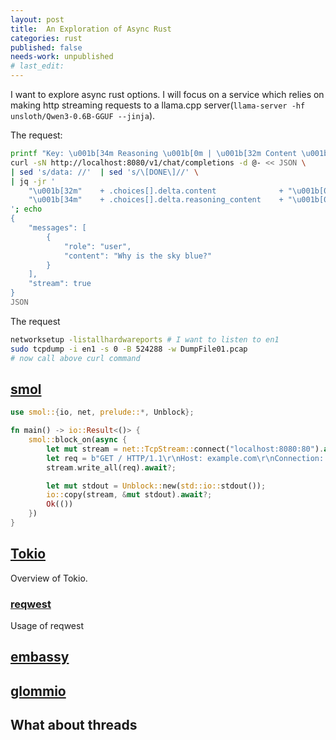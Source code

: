 ```yaml
---
layout: post
title:  An Exploration of Async Rust
categories: rust
published: false
needs-work: unpublished
# last_edit:
---
```


[state-of-async]: https://corrode.dev/blog/async
[smol]: https://github.com/smol-rs/smol
[tokio]: https://github.com/tokio-rs/tokio
[reqwest]: https://github.com/seanmonstar/reqwest
[actson-rs]: https://github.com/michel-kraemer/actson-rs
[embassy]: https://github.com/embassy-rs/embassy
[glommio]: https://github.com/DataDog/glommio
[sqlx]: https://github.com/launchbadge/sqlx

I want to explore async rust options.  I will focus on a service which relies on making http streaming requests to a llama.cpp server(`llama-server -hf unsloth/Qwen3-0.6B-GGUF --jinja`).

The request:
```bash
printf "Key: \u001b[34m Reasoning \u001b[0m | \u001b[32m Content \u001b[0m \n";
curl -sN http://localhost:8080/v1/chat/completions -d @- << JSON \
| sed 's/data: //'  | sed 's/\[DONE\]//' \
| jq -jr '
    "\u001b[32m"    + .choices[].delta.content              + "\u001b[0m" +
    "\u001b[34m"    + .choices[].delta.reasoning_content    + "\u001b[0m"
'; echo  
{
    "messages": [
        {
            "role": "user",
            "content": "Why is the sky blue?"
        }
    ],
    "stream": true
}
JSON
```
The request
```bash
networksetup -listallhardwareports # I want to listen to en1
sudo tcpdump -i en1 -s 0 -B 524288 -w DumpFile01.pcap
# now call above curl command
```

## [smol][smol]
```rust
use smol::{io, net, prelude::*, Unblock};

fn main() -> io::Result<()> {
    smol::block_on(async {
        let mut stream = net::TcpStream::connect("localhost:8080:80").await?;
        let req = b"GET / HTTP/1.1\r\nHost: example.com\r\nConnection: close\r\n\r\n";
        stream.write_all(req).await?;

        let mut stdout = Unblock::new(std::io::stdout());
        io::copy(stream, &mut stdout).await?;
        Ok(())
    })
}
```

## [Tokio][tokio]
Overview of Tokio.

### [reqwest][reqwest]
Usage of reqwest

## [embassy][embassy]

## [glommio][glommio]

## What about threads
